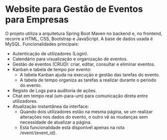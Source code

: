 # Website para Gestão de Eventos para Empresas
O projeto utiliza a arquitetura Spring Boot Maven no backend e, no frontend, recorre a HTML, CSS, Bootstrap e JavaScript. A base de dados usada é MySQL.
Funcionalidades principais:
- Autenticação de utilizadores (Login).
- Calendário para visualização e organização de eventos.
- Gestão de eventos (CRUD): criar, editar, consultar e eliminar eventos.
- Kanban e tabela de tempo por evento:
    - A tabela Kanban ajuda na execução e gestão das tarefas do evento.
    - A tabela de tempo organiza as tarefas a realizar durante o período do evento.
- Registo de Logs para auditoria de ações.
- Chat em tempo real (um-para-um) para comunicação direta entre utilizadores.
- Atualização instantânea da interface:
    - Quando dois utilizadores estão na mesma página, se um realizar alterações nos dados do evento, o outro vê as mudanças sem necessidade de atualizar a página.
    - Esta funcionalidade está disponível apenas na rota /event/{event_id}.
